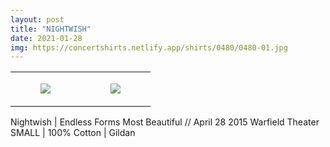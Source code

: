```yaml
---
layout: post
title: "NIGHTWISH"
date: 2021-01-28
img: https://concertshirts.netlify.app/shirts/0480/0480-01.jpg
---
```




<table style="width:100%;"><tr><td style="vertical-align:top;">
      <figure class="tmblr-full" data-orig-height="2048" data-orig-width="1365" data-orig-src="https://concertshirts.netlify.app/shirts/0480/0480-01.jpg"><img src="https://64.media.tumblr.com/8c6bb2eac9914828e15c666cd50a0dec/7b8b8842a3146c28-43/s540x810/f9a5e99faa587835108b82df379d26393e9d3409.jpg" data-orig-height="2048" data-orig-width="1365" data-orig-src="https://concertshirts.netlify.app/shirts/0480/0480-01.jpg"/></figure></td>
    <td style="vertical-align:top;">
      <figure class="tmblr-full" data-orig-height="2048" data-orig-width="1365" data-orig-src="https://concertshirts.netlify.app/shirts/0480/0480-02.jpg"><img src="https://64.media.tumblr.com/a37cf364eddf540987e7532d484bcf97/7b8b8842a3146c28-f5/s540x810/c5205a96e2310bdef5a54a58503ccd5657b696f4.jpg" data-orig-height="2048" data-orig-width="1365" data-orig-src="https://concertshirts.netlify.app/shirts/0480/0480-02.jpg"/></figure></td>
  </tr></table><p>
  Nightwish | Endless Forms Most Beautiful // April 28 2015 Warfield Theater<br/>SMALL | 100% Cotton | Gildan
</p>
